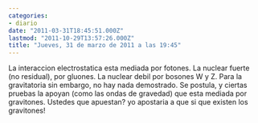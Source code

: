 ```yaml
---
categories:
- diario
date: "2011-03-31T18:45:51.000Z"
lastmod: "2011-10-29T13:57:26.000Z"
title: "Jueves, 31 de marzo de 2011 a las 19:45"
---
```


La interaccion electrostatica esta mediada por fotones. La nuclear fuerte (no residual), por gluones. La nuclear debil por bosones W y Z. Para la gravitatoria sin embargo, no hay nada demostrado. Se postula, y ciertas pruebas la apoyan (como las ondas de gravedad) que esta mediada por gravitones. Ustedes que apuestan? yo apostaria a que si que existen los gravitones!